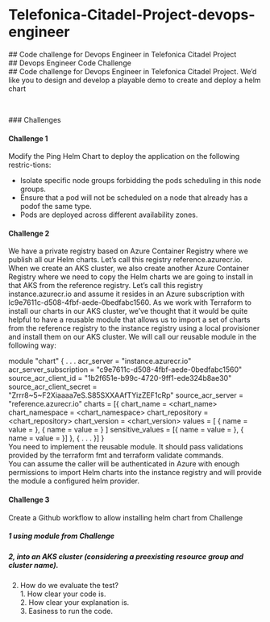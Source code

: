 # Telefonica-Citadel-Project-devops-engineer
<p>
  ## Code challenge for Devops Engineer in Telefonica Citadel Project <br />
  ## Devops Engineer Code Challenge <br />
  ## Code challenge for Devops Engineer in Telefonica Citadel Project. We’d like you to design and develop a playable demo to create and deploy a helm chart <br />
</p>
<br />
  <p>### Challenges <br />

   #### Challenge 1
   Modify the Ping Helm Chart to deploy the application on the following restric-tions: <br>
   * Isolate specific node groups forbidding the pods scheduling in this node groups.
   * Ensure that a pod will not be scheduled on a node that already has a podof the same type.
   * Pods are deployed across different availability zones.

   #### Challenge 2
  We have a private registry based on Azure Container Registry where we publish all our Helm charts. Let’s call this registry reference.azurecr.io.
  When we create an AKS cluster, we also create another Azure Container Registry where we need to copy the Helm charts we are going to install in that AKS from the reference registry. Let’s call this registry instance.azurecr.io and assume it resides in an Azure subscription with Ic9e7611c-d508-4fbf-aede-0bedfabc1560.
  As we work with Terraform to install our charts in our AKS cluster, we’ve thought that it would be quite helpful to have a reusable module that allows us
  to import a set of charts from the reference registry to the instance registry
  using a local provisioner and install them on our AKS cluster.
  We will call our reusable module in the following way:

  module "chart" {
  . . .
  acr_server = "instance.azurecr.io"
  acr_server_subscription = "c9e7611c-d508-4fbf-aede-0bedfabc1560"
  source_acr_client_id = "1b2f651e-b99c-4720-9ff1-ede324b8ae30"
  source_acr_client_secret = "Zrrr8~5~F2Xiaaaa7eS.S85SXXAAfTYizZEF1cRp"
  source_acr_server = "reference.azurecr.io"
  charts = [{
   chart_name = <chart_name>
   chart_namespace = <chart_namespace>
   chart_repository = <chart_repository>
   chart_version = <chart_version>
   values = [
   {
     name = <name>
     value = <value>
   },
   {
     name = <name>
     value = <value>
   }
   ]
   sensitive_values = [{
     name = <name>
     value = <value>
   },
   {
     name = <name>
     value = <value>
   }]
  },
  {
    . . .
  }]
  }  
  You need to implement the reusable module. It should pass validations provided by the terraform fmt and terraform validate commands.  
  You can assume the caller will be authenticated in Azure with enough permissions to import Helm charts into the instance registry and will provide the   module a configured helm provider.
</p>

  #### Challenge 3
  Create a Github workflow to allow installing helm chart from Challenge   
  ##### 1 using module from Challenge  
  ##### 2, into an AKS cluster (considering a preexisting resource group and cluster name).  

  2. How do we evaluate the test?  
    1. How clear your code is.  
    2. How clear your explanation is.  
    3. Easiness to run the code.  
